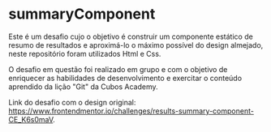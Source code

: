 # summaryComponent

Este é um desafio cujo o objetivo é construir um componente estático de resumo de resultados e aproximá-lo o máximo possível do design almejado, neste repositório foram utilizados Html e Css.

O desafio em questão foi realizado em grupo e com o objetivo de enriquecer as habilidades de desenvolvimento e exercitar o conteúdo aprendido da lição "Git" da Cubos Academy.

Link do desafio com o design original: https://www.frontendmentor.io/challenges/results-summary-component-CE_K6s0maV.
